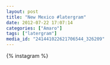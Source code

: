 ```yaml
---
layout: post
title: "New Mexico #latergram"
date: 2012-07-22 17:07:14
categories: ["Amaro"]
tags: ["latergram"]
media_id: "241441022621706544_326209"
---
```


{% instagram %}
